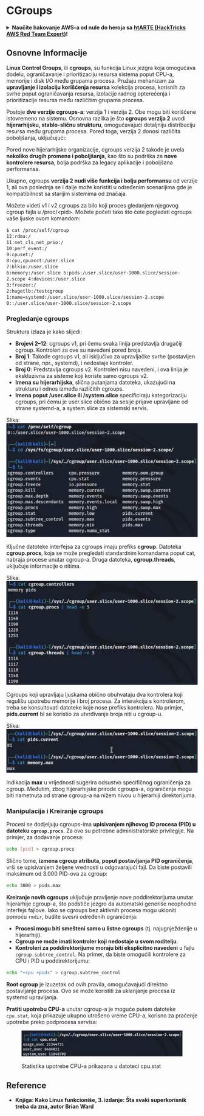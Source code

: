 # CGroups

<details>

<summary><strong>Naučite hakovanje AWS-a od nule do heroja sa</strong> <a href="https://training.hacktricks.xyz/courses/arte"><strong>htARTE (HackTricks AWS Red Team Expert)</strong></a><strong>!</strong></summary>

Drugi načini podrške HackTricks-u:

* Ako želite da vidite svoju **kompaniju reklamiranu na HackTricks-u** ili **preuzmete HackTricks u PDF formatu** proverite [**PLANOVE ZA PRIJATELJSTVO**](https://github.com/sponsors/carlospolop)!
* Nabavite [**zvanični PEASS & HackTricks swag**](https://peass.creator-spring.com)
* Otkrijte [**Porodicu PEASS**](https://opensea.io/collection/the-peass-family), našu kolekciju ekskluzivnih [**NFT-ova**](https://opensea.io/collection/the-peass-family)
* **Pridružite se** 💬 [**Discord grupi**](https://discord.gg/hRep4RUj7f) ili [**telegram grupi**](https://t.me/peass) ili nas **pratite** na **Twitteru** 🐦 [**@carlospolopm**](https://twitter.com/hacktricks\_live)**.**
* **Podelite svoje hakovanje trikove slanjem PR-ova na** [**HackTricks**](https://github.com/carlospolop/hacktricks) i [**HackTricks Cloud**](https://github.com/carlospolop/hacktricks-cloud) github repozitorijume.

</details>

## Osnovne Informacije

**Linux Control Groups**, ili **cgroups**, su funkcija Linux jezgra koja omogućava dodelu, ograničavanje i prioritizaciju resursa sistema poput CPU-a, memorije i disk I/O među grupama procesa. Pružaju mehanizam za **upravljanje i izolaciju korišćenja resursa** kolekcija procesa, korisnih za svrhe poput ograničavanja resursa, izolacije radnog opterećenja i prioritizacije resursa među različitim grupama procesa.

Postoje **dve verzije cgroups-a**: verzija 1 i verzija 2. Obe mogu biti korišćene istovremeno na sistemu. Osnovna razlika je što **cgroups verzija 2** uvodi **hijerarhijsku, stablo-sličnu strukturu**, omogućavajući detaljniju distribuciju resursa među grupama procesa. Pored toga, verzija 2 donosi različita poboljšanja, uključujući:

Pored nove hijerarhijske organizacije, cgroups verzija 2 takođe je uvela **nekoliko drugih promena i poboljšanja**, kao što su podrška za **nove kontrolere resursa**, bolja podrška za legacy aplikacije i poboljšana performansa.

Ukupno, cgroups **verzija 2 nudi više funkcija i bolju performansu** od verzije 1, ali ova poslednja se i dalje može koristiti u određenim scenarijima gde je kompatibilnost sa starijim sistemima od značaja.

Možete videti v1 i v2 cgroups za bilo koji proces gledanjem njegovog cgroup fajla u /proc/\<pid>. Možete početi tako što ćete pogledati cgroups vaše ljuske ovom komandom:
```shell-session
$ cat /proc/self/cgroup
12:rdma:/
11:net_cls,net_prio:/
10:perf_event:/
9:cpuset:/
8:cpu,cpuacct:/user.slice
7:blkio:/user.slice
6:memory:/user.slice 5:pids:/user.slice/user-1000.slice/session-2.scope 4:devices:/user.slice
3:freezer:/
2:hugetlb:/testcgroup
1:name=systemd:/user.slice/user-1000.slice/session-2.scope
0::/user.slice/user-1000.slice/session-2.scope
```
### Pregledanje cgroups

Struktura izlaza je kako slijedi:

* **Brojevi 2–12**: cgroups v1, pri čemu svaka linija predstavlja drugačiji cgroup. Kontroleri za ove su navedeni pored broja.
* **Broj 1**: Takođe cgroups v1, ali isključivo za upravljačke svrhe (postavljen od strane, npr., systemd), i nedostaje kontroler.
* **Broj 0**: Predstavlja cgroups v2. Kontroleri nisu navedeni, i ova linija je ekskluzivna za sisteme koji koriste samo cgroups v2.
* **Imena su hijerarhijska**, slična putanjama datoteka, ukazujući na strukturu i odnos između različitih cgroups.
* **Imena poput /user.slice ili /system.slice** specificiraju kategorizaciju cgroups, pri čemu je user.slice obično za sesije prijave upravljane od strane systemd-a, a system.slice za sistemski servis.

Slika: ![Cgroup Filesystem](<../../../.gitbook/assets/image (1128).png>)

Ključne datoteke interfejsa za cgroups imaju prefiks **cgroup**. Datoteka **cgroup.procs**, koja se može pregledati standardnim komandama poput cat, nabraja procese unutar cgroup-a. Druga datoteka, **cgroup.threads**, uključuje informacije o nitima.

Slika: ![Cgroup Procs](<../../../.gitbook/assets/image (281).png>)

Cgroups koji upravljaju ljuskama obično obuhvataju dva kontrolera koji regulišu upotrebu memorije i broj procesa. Za interakciju s kontrolerom, treba se konsultovati datoteke koje nose prefiks kontrolera. Na primjer, **pids.current** bi se koristio za utvrđivanje broja niti u cgroup-u.

Slika: ![Cgroup Memory](<../../../.gitbook/assets/image (677).png>)

Indikacija **max** u vrijednosti sugerira odsustvo specifičnog ograničenja za cgroup. Međutim, zbog hijerarhijske prirode cgroups-a, ograničenja mogu biti nametnuta od strane cgroup-a na nižem nivou u hijerarhiji direktorijuma.

### Manipulacija i Kreiranje cgroups

Procesi se dodjeljuju cgroups-ima **upisivanjem njihovog ID procesa (PID) u datoteku `cgroup.procs`**. Za ovo su potrebne administratorske privilegije. Na primjer, za dodavanje procesa:
```bash
echo [pid] > cgroup.procs
```
Slično tome, **izmena cgroup atributa, poput postavljanja PID ograničenja**, vrši se upisivanjem željene vrednosti u odgovarajući fajl. Da biste postavili maksimum od 3.000 PID-ova za cgroup:
```bash
echo 3000 > pids.max
```
**Kreiranje novih cgroups** uključuje pravljenje nove poddirektorijuma unutar hijerarhije cgroup-a, što podstiče jezgro da automatski generiše neophodne interfejs fajlove. Iako se cgroups bez aktivnih procesa mogu ukloniti pomoću `rmdir`, budite svesni određenih ograničenja:

* **Procesi mogu biti smešteni samo u listne cgroups** (tj. najugnježdenije u hijerarhiji).
* **Cgroup ne može imati kontroler koji nedostaje u svom roditelju**.
* **Kontroleri za poddirektorijume moraju biti eksplicitno navedeni** u fajlu `cgroup.subtree_control`. Na primer, da biste omogućili kontrolere za CPU i PID u poddirektorijumu:
```bash
echo "+cpu +pids" > cgroup.subtree_control
```
**Root cgroup** je izuzetak od ovih pravila, omogućavajući direktno postavljanje procesa. Ovo se može koristiti za uklanjanje procesa iz systemd upravljanja.

**Pratiti upotrebu CPU-a** unutar cgroup-a je moguće putem datoteke `cpu.stat`, koja prikazuje ukupno utrošeno vreme CPU-a, korisno za praćenje upotrebe preko podprocesa servisa:

<figure><img src="../../../.gitbook/assets/image (908).png" alt=""><figcaption><p>Statistika upotrebe CPU-a prikazana u datoteci cpu.stat</p></figcaption></figure>

## Reference

* **Knjiga: Kako Linux funkcioniše, 3. izdanje: Šta svaki superkorisnik treba da zna, autor Brian Ward**
